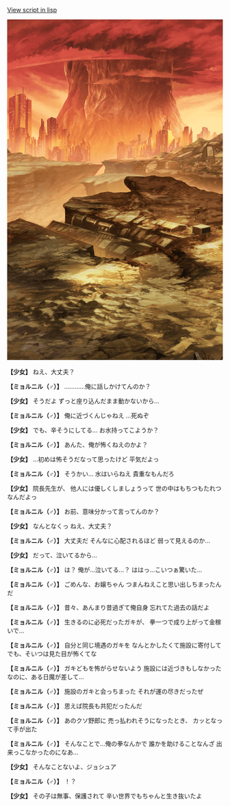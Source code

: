 [View script in lisp](../scripts/100504053.txt)

![underwild.png](../images/backgrounds/underwild.png)

**【少女】**
ねえ、大丈夫？

**【ミョルニル（♂）】**
…………俺に話しかけてんのか？

**【少女】**
そうだよ
ずっと座り込んだまま動かないから…

**【ミョルニル（♂）】**
俺に近づくんじゃねえ
…死ぬぞ

**【少女】**
でも、辛そうにしてる…
お水持ってこようか？

**【ミョルニル（♂）】**
あんた、俺が怖くねえのかよ？

**【少女】**
…初めは怖そうだなって思ったけど
平気だよっ

**【ミョルニル（♂）】**
そうかい…
水はいらねえ
貴重なもんだろ

**【少女】**
院長先生が、
他人には優しくしましょうって
世の中はもちつもたれつなんだよっ

**【ミョルニル（♂）】**
お前、意味分かって言ってんのか？

**【少女】**
なんとなくっ
ねえ、大丈夫？

**【ミョルニル（♂）】**
大丈夫だ
そんなに心配されるほど
弱って見えるのか…

**【少女】**
だって、泣いてるから…

**【ミョルニル（♂）】**
は？
俺が…泣いてる…？
ははっ…こいつぁ驚いた…

**【ミョルニル（♂）】**
ごめんな、お嬢ちゃん
つまんねえこと思い出しちまったんだ

**【ミョルニル（♂）】**
昔々、あんまり昔過ぎて俺自身
忘れてた過去の話だよ

**【ミョルニル（♂）】**
生きるのに必死だったガキが、
拳一つで成り上がって金稼いで…

**【ミョルニル（♂）】**
自分と同じ境遇のガキを
なんとかしたくて施設に寄付して
でも、そいつは見た目が怖くてな

**【ミョルニル（♂）】**
ガキどもを怖がらせないよう
施設には近づきもしなかった
なのに、ある日魔が差して…

**【ミョルニル（♂）】**
施設のガキと会っちまった
それが運の尽きだったぜ

**【ミョルニル（♂）】**
思えば院長も共犯だったんだ

**【ミョルニル（♂）】**
あのクソ野郎に
売っ払われそうになったとき、
カッとなって手が出た

**【ミョルニル（♂）】**
そんなことで…俺の拳なんかで
誰かを助けることなんざ
出来っこなかったのになあ…

**【少女】**
そんなことないよ、ジョシュア

**【ミョルニル（♂）】**
！？

**【少女】**
その子は無事、保護されて
辛い世界でもちゃんと生き抜いたよ
